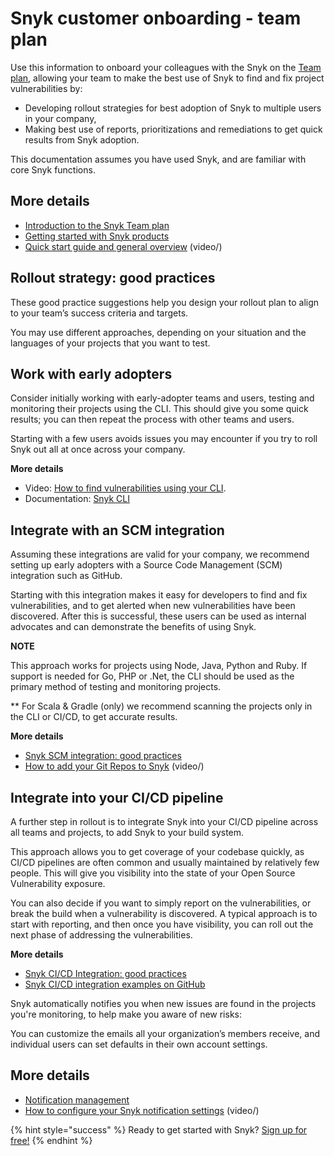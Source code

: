 # Snyk customer onboarding - team plan

Use this information to onboard your colleagues with the Snyk on the [Team plan](https://snyk.io/plans/), allowing your team to make the best use of Snyk to find and fix project vulnerabilities by:

* Developing rollout strategies for best adoption of Snyk to multiple users in your company, 
* Making best use of reports, prioritizations and remediations to get quick results from Snyk adoption.

This documentation assumes you have used Snyk, and are familiar with core Snyk functions.

## More details

* [Introduction to the Snyk Team plan](https://support.snyk.io/hc/en-us/articles/360018365737/)
* [Getting started with Snyk products](getting-started/getting-started-snyk-products/) 
* [Quick start guide and general overview](https://www.youtube.com/watch?v=PCculVmSPtg&list=PLkgGOmXHS2S3txqFVxiVNVt2AYIXmaH6c&index=6/) \(video\/)

## Rollout strategy: good practices

These good practice suggestions help you design your rollout plan to align to your team’s success criteria and targets.

You may use different approaches, depending on your situation and the languages of your projects that you want to test.

## Work with early adopters

Consider initially working with early-adopter teams and users, testing and monitoring their projects using the CLI. This should give you some quick results; you can then repeat the process with other teams and users.

Starting with a few users avoids issues you may encounter if you try to roll Snyk out all at once across your company.

**More details**

* Video: [How to find vulnerabilities using your CLI](https://www.youtube.com/watch?v=h9-pP6nOldo&list=PLkgGOmXHS2S3txqFVxiVNVt2AYIXmaH6c&index=2/). 
* Documentation: [Snyk CLI](snyk-cli/) 

## Integrate with an SCM integration

Assuming these integrations are valid for your company, we recommend setting up early adopters with a Source Code Management \(SCM\) integration such as GitHub.

Starting with this integration makes it easy for developers to find and fix vulnerabilities, and to get alerted when new vulnerabilities have been discovered. After this is successful, these users can be used as internal advocates and can demonstrate the benefits of using Snyk.

**NOTE**

This approach works for projects using Node, Java, Python and Ruby. If support is needed for Go, PHP or .Net, the CLI should be used as the primary method of testing and monitoring projects.

\*\* For Scala & Gradle \(only\) we recommend scanning the projects only in the CLI or CI/CD, to get accurate results.

**More details**

* [Snyk SCM integration: good practices](https://support.snyk.io/hc/en-us/articles/360018010597/)
* [How to add your Git Repos to Snyk](https://www.youtube.com/watch?v=Krs8IOGy87Q&list=PLkgGOmXHS2S3txqFVxiVNVt2AYIXmaH6c&index=2&t=4s/) \(video\/)

## Integrate into your CI/CD pipeline

A further step in rollout is to integrate Snyk into your CI/CD pipeline across all teams and projects, to add Snyk to your build system.

This approach allows you to get coverage of your codebase quickly, as CI/CD pipelines are often common and usually maintained by relatively few people. This will give you visibility into the state of your Open Source Vulnerability exposure.

You can also decide if you want to simply report on the vulnerabilities, or break the build when a vulnerability is discovered. A typical approach is to start with reporting, and then once you have visibility, you can roll out the next phase of addressing the vulnerabilities.

**More details**

* [Snyk CI/CD Integration: good practices](getting-started/snyk-billing-plan-onboarding/snyk-cicd-integration-good-practices/)
* [Snyk CI/CD integration examples on GitHub](https://github.com/snyk-labs/snyk-cicd-integration-examples/) 

Snyk automatically notifies you when new issues are found in the projects you're monitoring, to help make you aware of new risks:

You can customize the emails all your organization’s members receive, and individual users can set defaults in their own account settings.

## More details

* [Notification management](user-and-group-management/notifications/notification-management/)
* [How to configure your Snyk notification settings](https://www.youtube.com/watch?v=MyLgmcHUrL4&list=PLkgGOmXHS2S3txqFVxiVNVt2AYIXmaH6c&index=5/) \(video\/)

{% hint style="success" %}
Ready to get started with Snyk? [Sign up for free!](https://snyk.io/login?cta=sign-up&loc=footer&page=support_docs_page/)
{% endhint %}

